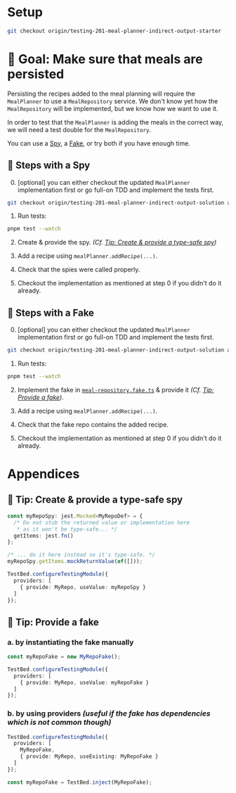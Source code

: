 # Setup

```sh
git checkout origin/testing-201-meal-planner-indirect-output-starter
```

# 🎯 Goal: Make sure that meals are persisted

Persisting the recipes added to the meal planning will require the `MealPlanner` to use a `MealRepository` service.
We don't know yet how the `MealRepository` will be implemented, but we know how we want to use it.

In order to test that the `MealPlanner` is adding the meals in the correct way, we will need a test double for the `MealRepository`.

You can use a [Spy](#-steps-with-a-spy), a [Fake](#-steps-with-a-fake), or try both if you have enough time.

## 📝 Steps with a Spy

0. [optional] you can either checkout the updated `MealPlanner` implementation first or go full-on TDD and implement the tests first.
```sh
git checkout origin/testing-201-meal-planner-indirect-output-solution apps/whiskmate/src/app/meal-planner/meal-planner.service.ts
```

1. Run tests:

```sh
pnpm test --watch
```

2. Create & provide the spy. _(Cf. [Tip: Create & provide a type-safe spy](#-tip--create--provide-a-type-safe-spy))_

3. Add a recipe using `mealPlanner.addRecipe(...)`.

4. Check that the spies were called properly.

5. Checkout the implementation as mentioned at step 0 if you didn't do it already.

## 📝 Steps with a Fake

0. [optional] you can either checkout the updated `MealPlanner` implementation first or go full-on TDD and implement the tests first.
```sh
git checkout origin/testing-201-meal-planner-indirect-output-solution apps/whiskmate/src/app/meal-planner/meal-planner.service.ts
```

1. Run tests:

```sh
pnpm test --watch
```

2. Implement the fake in [`meal-repository.fake.ts`](../apps/whiskmate/src/app/meal-planner/meal-repository.fake.ts) & provide it _(Cf. [Tip: Provide a fake](#-tip--provide-a-fake))_.

3. Add a recipe using `mealPlanner.addRecipe(...)`.

4. Check that the fake repo contains the added recipe.

5. Checkout the implementation as mentioned at step 0 if you didn't do it already.

# Appendices

## 🎁 Tip: Create & provide a type-safe spy

```ts
const myRepoSpy: jest.Mocked<MyRepoDef> = {
  /* Do not stub the returned value or implementation here
   * as it won't be type-safe... */
  getItems: jest.fn()
};

/* ... do it here instead so it's type-safe. */
myRepoSpy.getItems.mockReturnValue(of([]));

TestBed.configureTestingModule({
  providers: [
    { provide: MyRepo, useValue: myRepoSpy }
  ]
});
```

## 🎁 Tip: Provide a fake

### a. by instantiating the fake manually
```ts
const myRepoFake = new MyRepoFake();

TestBed.configureTestingModule({
  providers: [
    { provide: MyRepo, useValue: myRepoFake }
  ]
});
```

### b. by using providers _(useful if the fake has dependencies which is not common though)_
```ts
TestBed.configureTestingModule({
  providers: [
    MyRepoFake,
    { provide: MyRepo, useExisting: MyRepoFake }
  ]
});

const myRepoFake = TestBed.inject(MyRepoFake);
```
